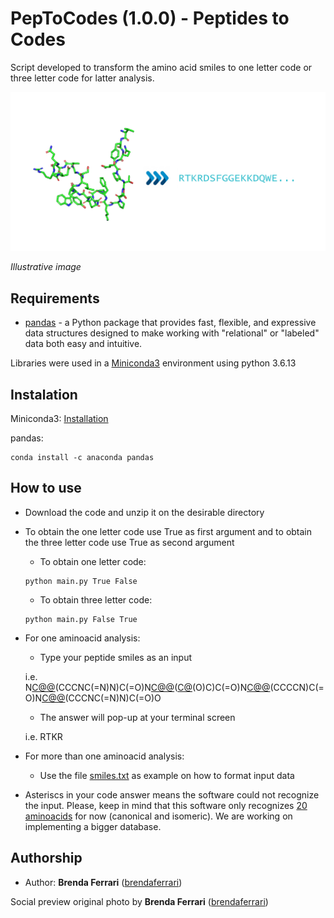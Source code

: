 # PepToCodes (1.0.0) - Peptides to Codes

Script developed to transform the amino acid smiles to one letter code or three letter code for latter analysis.

<img src="resources/images/Peptocodes.png" width="570">

*Illustrative image*

## Requirements

* [pandas](https://pandas.pydata.org/) - a Python package that provides fast, flexible, and expressive data structures designed to make working with "relational" or "labeled" data both easy and intuitive. 

Libraries were used in a [Miniconda3](https://docs.conda.io/en/latest/miniconda.html) environment using python 3.6.13

## Instalation

Miniconda3: [Installation](https://conda.io/projects/conda/en/latest/user-guide/install/index.html)

pandas:
```
conda install -c anaconda pandas
```

## How to use

* Download the code and unzip it on the desirable directory

* To obtain the one letter code use True as first argument and to obtain the three letter code use True as second argument

    * To obtain one letter code:
    
    ```
    python main.py True False
    ```

    * To obtain three letter code:
    
    ```
    python main.py False True
    ```

* For one aminoacid analysis:

    * Type your peptide smiles as an input

    i.e. N[C@@]([H])(CCCNC(=N)N)C(=O)N[C@@]([H])([C@]([H])(O)C)C(=O)N[C@@]([H])(CCCCN)C(=O)N[C@@]([H])(CCCNC(=N)N)C(=O)O

    * The answer will pop-up at your terminal screen

    i.e. RTKR

* For more than one aminoacid analysis:

    * Use the file [smiles.txt](resources/smiles.txt) as example on how to format input data

* Asteriscs in your code answer means the software could not recognize the input. Please, keep in mind that this software only recognizes [20 aminoacids](resources/codes.csv) for now (canonical and isomeric). We are working on implementing a bigger database.


## Authorship

* Author: **Brenda Ferrari** ([brendaferrari](https://github.com/brendaferrari))

Social preview original photo by **Brenda Ferrari** ([brendaferrari](https://github.com/brendaferrari))